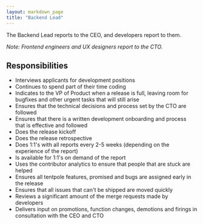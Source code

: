 ```yaml
---
layout: markdown_page
title: "Backend Lead"
---
```


The Backend Lead reports to the CEO, and developers report to them.

_Note: Frontend engineers and UX designers report to the CTO._

## Responsibilities

* Interviews applicants for development positions
* Continues to spend part of their time coding
* Indicates to the VP of Product when a release is full, leaving room for bugfixes and other urgent tasks that will still arise
* Ensures that the technical decisions and process set by the CTO are followed
* Ensures that there is a written development onboarding and process that is effective and followed
* Does the release kickoff
* Does the release retrospective
* Does 1:1's with all reports every 2-5 weeks (depending on the experience of the report)
* Is available for 1:1's on demand of the report
* Uses the contributor analytics to ensure that people that are stuck are helped
* Ensures all tentpole features, promised and bugs are assigned early in the release
* Ensures that all issues that can't be shipped are moved quickly
* Reviews a significant amount of the merge requests made by developers
* Delivers input on promotions, function changes, demotions and firings in consultation with the CEO and CTO
